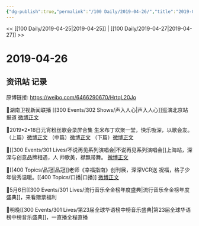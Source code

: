 ```yaml
---
{"dg-publish":true,"permalink":"/100 Daily/2019-04-26/","title":"2019-04-26","created":"2023-03-19T20:32:41.435+08:00","updated":"2023-03-19T20:34:35.264+08:00"}
---
```



<< [[100 Daily/2019-04-25\|2019-04-25]] | [[100 Daily/2019-04-27\|2019-04-27]] >>

# 2019-04-26

## 资讯站 记录

原博链接: https://weibo.com/6466290670/HrtqL20Jo

🌿湖南卫视新闻联播 [[300 Events/302 Shows/声入人心\|声入人心]]巡演北京站 报道
[微博正文](https://m.weibo.cn/6466290670/4365244543363733)

🌿2019•2•18日元宵粉丝歌会录屏合集
生米布丁欢聚一堂，快乐吸深，以歌会友。
（上篇）[微博正文](https://m.weibo.cn/6466290670/4365324105583613)
（中篇）[微博正文](https://m.weibo.cn/6466290670/4365327783217030)
（下篇）[微博正文](https://m.weibo.cn/6466290670/4365329969140869)

🌿[[300 Events/301 Lives/不说再见系列演唱会\|不说再见系列演唱会]]上海站，深深与创意品牌相遇，人
帅歌美，襟飘带舞。
[微博正文](https://m.weibo.cn/6466290670/4365340308108416)

🌿[[400 Topics/品冠\|品冠]]老师《幸福指南》创刊展，深深VCR送
祝福，格子少年俊秀温暖。[[400 Topics/口播\|口播]]
[微博正文](https://m.weibo.cn/6466290670/4365384775518843)

🌿5月6日[[300 Events/301 Lives/流行音乐全金榜年度盛典\|流行音乐全金榜年度盛典]]，来看赠票福利
[](https://m.weibo.cn/2393817812/4365358485580387)

🌿明晚[[300 Events/301 Lives/第23届全球华语榜中榜音乐盛典\|第23届全球华语榜中榜音乐盛典]]，一直播全程直播
[](https://m.weibo.cn/6466290670/4365430283608907)
